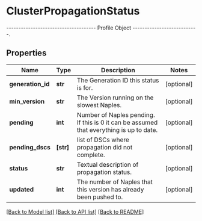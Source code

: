 # ClusterPropagationStatus

------------------------------------- Profile Object ---------------------------.
## Properties
Name | Type | Description | Notes
------------ | ------------- | ------------- | -------------
**generation_id** | **str** | The Generation ID this status is for. | [optional] 
**min_version** | **str** | The Version running on the slowest Naples. | [optional] 
**pending** | **int** | Number of Naples pending. If this is 0 it can be assumed that everything is up to date. | [optional] 
**pending_dscs** | **[str]** | list of DSCs where propagation did not complete. | [optional] 
**status** | **str** | Textual description of propagation status. | [optional] 
**updated** | **int** | The number of Naples that this version has already been pushed to. | [optional] 

[[Back to Model list]](../README.md#documentation-for-models) [[Back to API list]](../README.md#documentation-for-api-endpoints) [[Back to README]](../README.md)


